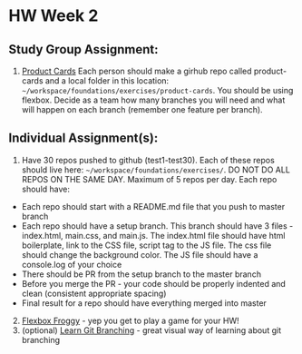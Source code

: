 # HW Week 2
## Study Group Assignment:
1. [Product Cards](https://github.com/nss-nightclass-projects/exercise-vault/blob/master/HTML_CSS_product_cards.md) Each person should make a girhub repo called product-cards and a local folder in this location: `~/workspace/foundations/exercises/product-cards`.  You should be using flexbox.  Decide as a team how many branches you will need and what will happen on each branch (remember one feature per branch).

## Individual Assignment(s):
1.  Have 30 repos pushed to github (test1-test30). Each of these repos should live here: `~/workspace/foundations/exercises/`.  DO NOT DO ALL REPOS ON THE SAME DAY.  Maximum of 5 repos per day.  Each repo should have:
  * Each repo should start with a README.md file that you push to master branch
  * Each repo should have a setup branch. This branch should have 3 files - index.html, main.css, and main.js. The index.html file should have html boilerplate, link to the CSS file, script tag to the JS file. The css file should change the background color.  The JS file should have a console.log of your choice
  * There should be PR from the setup branch to the master branch
  * Before you merge the PR - your code should be properly indented and clean (consistent appropriate spacing)
  * Final result for a repo should have everything merged into master

2.  [Flexbox Froggy](https://flexboxfroggy.com/) - yep you get to play a game for your HW!
3.  (optional) [Learn Git Branching](https://learngitbranching.js.org/?locale=en_US)  - great visual way of learning about git branching
